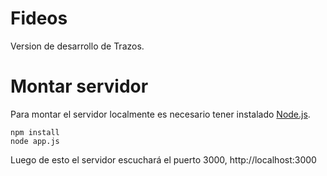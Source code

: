 # Fideos
Version de desarrollo de Trazos.

# Montar servidor

Para montar el servidor localmente es necesario tener instalado [Node.js](https://nodejs.org/en/).

```
npm install
node app.js
```

Luego de esto el servidor escuchará el puerto 3000, http://localhost:3000
